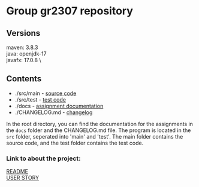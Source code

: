 # Group gr2307 repository

## Versions

maven: 3.8.3 \
java: openjdk-17 \
javafx: 17.0.8 \

## Contents

- ./src/main - [source code](./src/main)
- ./src/test - [test code](./src/test)
- ./docs - [assignment documentation](./docs)
- ./CHANGELOG.md - [changelog](./changelog)

In the root directory, you can find the documentation for the assignments in the `docs` folder and the CHANGELOG.md file. The program is located in the `src` folder, seperated into 'main' and 'test'. The main folder contains the source code, and the test folder contains the test code.

### Link to about the project:

[README](./src/README.md) \
[USER STORY](./src/USER_STORY.md)
